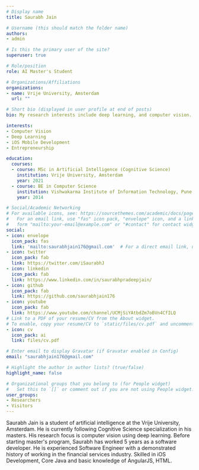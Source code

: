 ```yaml
---
# Display name
title: Saurabh Jain

# Username (this should match the folder name)
authors:
- admin

# Is this the primary user of the site?
superuser: true

# Role/position
role: AI Master's Student

# Organizations/Affiliations
organizations:
- name: Vrije University, Amsterdam
  url: ""

# Short bio (displayed in user profile at end of posts)
bio: My research interests include deep learning, and computer vision.

interests:
- Computer Vision
- Deep Learning
- iOS Mobile Development
- Entrepreneurship

education:
  courses:
  - course: MSc in Artificial Intelligence (Cognitive Science)
    institution: Vrije University, Amsterdam
    year: 2021
  - course: BE in Computer Science
    institution: Vishwakarma Institute of Information Technology, Pune
    year: 2014

# Social/Academic Networking
# For available icons, see: https://sourcethemes.com/academic/docs/page-builder/#icons
#   For an email link, use "fas" icon pack, "envelope" icon, and a link in the
#   form "mailto:your-email@example.com" or "#contact" for contact widget.
social:
- icon: envelope
  icon_pack: fas
  link: 'mailto:saurabhjain176@gmail.com'  # For a direct email link, use "mailto:test@example.org".
- icon: twitter
  icon_pack: fab
  link: https://twitter.com/iSaurabhJ
- icon: linkedin
  icon_pack: fab
  link: https://www.linkedin.com/in/saurabhpradeepjain/
- icon: github
  icon_pack: fab
  link: https://github.com/saurabhjain176
- icon: youtube
  icon_pack: fab
  link: https://www.youtube.com/channel/UCMjSiYAtbdZm7oBVn4CfILQ
# Link to a PDF of your resume/CV from the About widget.
# To enable, copy your resume/CV to `static/files/cv.pdf` and uncomment the lines below.
- icon: cv
  icon_pack: ai
  link: files/cv.pdf

# Enter email to display Gravatar (if Gravatar enabled in Config)
email: "saurabhjain176@gmail.com"

# Highlight the author in author lists? (true/false)
highlight_name: false

# Organizational groups that you belong to (for People widget)
#   Set this to `[]` or comment out if you are not using People widget.
user_groups:
- Researchers
- Visitors
---
```


Saurabh Jain is a student of artificial intelligence at the Vrije University, Amsterdam. He is currently following Cognitive Science specialization in his masters. His research focus is computer vision using deep learning. Before starting master's program, Saurabh has worked 5 years as a software developer. He is experienced Software Engineer with a demonstrated history of working in the financial services industry. Skilled in iOS Development, Core Java and basic knowledge of AngularJS, HTML.
